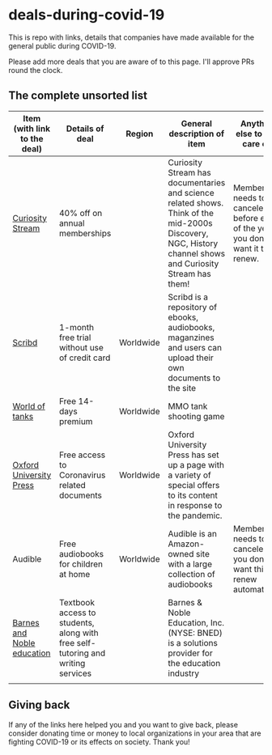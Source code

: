 <!--
<script src="sortable.min.js"></script>
<link rel="stylesheet" href="sortable-theme-bootstrap.css" />
-->

# deals-during-covid-19
This is repo with links, details that companies have made available for the general public during COVID-19.

Please add more deals that you are aware of to this page. I'll approve PRs round the clock.

## The complete unsorted list
<!--
<table class="sortable-theme-bootstrap" data-sortable>
  <thead>
    <tr>
      <td>Item (with link to the deal)</td>
      <td>Details of deal</td>
      <td>Region</td>
      <td>General description of item</td>
      <td>Anything else to take care of?</td>
    </tr>
  </thead>
  <tbody>
     <tr>
      <td>[Curiosity Stream](https://curiositystream.com/)</td>
      <td>40% off on annual memberships</td>
      <td></td>
      <td>Curiosity Stream has documentaries and science related shows. Think of the mid-2000s Discovery, NGC, History channel shows and Curiosity Stream has them!</td>
      <td>Membership needs to be canceled before end of the year if you don't want it to renew.</td>
    </tr>
    <tr>
      <td>[Scribd](https://www.scribd.com/readfree?utm_source=readfree)</td>
      <td>1-month free trial without use of credit card</td>
      <td>Worldwide</td>
      <td>Scribd is a repository of ebooks, audiobooks, maganzines and users can upload their own documents to the site</td>
      <td></td>
    </tr>
    <tr>
      <td>[World of tanks](https://old.reddit.com/r/WorldofTanks/comments/flslco/14_days_of_premium_for_free/)</td>
      <td>Free 14-days premium</td>
      <td>Worldwide</td>
      <td>MMO tank shooting game</td>
      <td></td>
    </tr>
    
  </tbody>
</table>
-->
|Item (with link to the deal)  	|Details of deal   	|Region   	|General description of item   	|Anything else to take care of?   	|
|---	|---	|---	|---	|---	|
|[Curiosity Stream](https://curiositystream.com/)   	|40% off on annual memberships   	|   	|Curiosity Stream has documentaries and science related shows. Think of the mid-2000s Discovery, NGC, History channel shows and Curiosity Stream has them!   	|Membership needs to be canceled before end of the year if you don't want it to renew.   	|
|[Scribd](https://www.scribd.com/readfree?utm_source=readfree)   	|1-month free trial without use of credit card   	|Worldwide   	|Scribd is a repository of ebooks, audiobooks, maganzines and users can upload their own documents to the site   	|   	|
|[World of tanks](https://old.reddit.com/r/WorldofTanks/comments/flslco/14_days_of_premium_for_free/)   	|Free 14-days premium   	|Worldwide   	|MMO tank shooting game   	|   	|
|[Oxford University Press](https://global.oup.com/news-items/homepage/access?cc=gb&WT.ac=access)   	|Free access to Coronavirus related documents   	|Worldwide   	| Oxford University Press has set up a page with a variety of special offers to its content in response to the pandemic.   	|   	|
|Audible   	|Free audiobooks for children at home   	|Worldwide   	|Audible is an Amazon-owned site with a large collection of audiobooks   	|Membership needs to be canceled if you don't want this to renew automatically   	|
|[Barnes and Noble education](https://www.businesswire.com/news/home/20200317005224/en/Barnes-Noble-Education-COVID-19-Update/?feedref=JjAwJuNHiystnCoBq_hl-d2-_-DMJyMm3uYmtOy2XFwcvlLbwpKQTgkxGMXSeZO97dI9_69nqXXndEkzoNy31peBvhKXN8xoKDPrCnMXhC58cMd5Jhr97vTYoLZQbGkSxJ0LM3ryl-yrNKrvMa0Wtg==)   	|Textbook access to students, along with free self-tutoring and writing services   	|   	|Barnes & Noble Education, Inc. (NYSE: BNED) is a solutions provider for the education industry   	|   	|
|   	|   	|   	|   	|   	|




## Giving back
If any of the links here helped you and you want to give back, please consider donating time or money to local organizations in your area that are fighting COVID-19 or its effects on society. Thank you!
